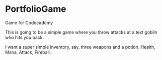 # PortfolioGame
 Game for Codecademy

This is going to be a simple game where you throw attacks at a text goblin who hits you back.

I want a super simple inventory, say, three weapons and a potion.  Health, Mana, Attack, Fireball. 
